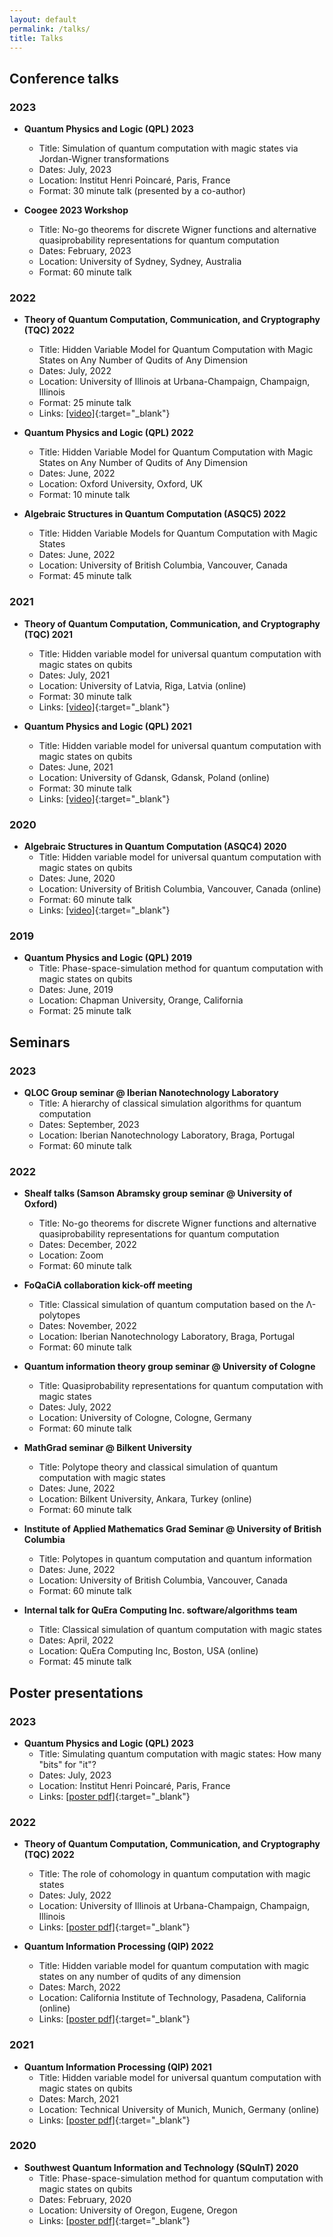 ```yaml
---
layout: default
permalink: /talks/
title: Talks
---
```


## Conference talks
### 2023
- **Quantum Physics and Logic (QPL) 2023**
  - Title: Simulation of quantum computation with magic states via Jordan-Wigner transformations
  - Dates: July, 2023
  - Location: Institut Henri Poincaré, Paris, France
  - Format: 30 minute talk (presented by a co-author)

- **Coogee 2023 Workshop**
  - Title: No-go theorems for discrete Wigner functions and alternative quasiprobability representations for quantum computation
  - Dates: February, 2023
  - Location: University of Sydney, Sydney, Australia
  - Format: 60 minute talk

### 2022
- **Theory of Quantum Computation, Communication, and Cryptography (TQC) 2022**
  - Title: Hidden Variable Model for Quantum Computation with Magic States on Any Number of Qudits of Any Dimension
  - Dates: July, 2022
  - Location: University of Illinois at Urbana-Champaign, Champaign, Illinois
  - Format: 25 minute talk
  - Links: [[video]](https://youtu.be/10lOYkcyT6E?t=1418){:target="_blank"}

- **Quantum Physics and Logic (QPL) 2022**
  - Title: Hidden Variable Model for Quantum Computation with Magic States on Any Number of Qudits of Any Dimension
  - Dates: June, 2022
  - Location: Oxford University, Oxford, UK
  - Format: 10 minute talk

- **Algebraic Structures in Quantum Computation (ASQC5) 2022**
  - Title: Hidden Variable Models for Quantum Computation with Magic States
  - Dates: June, 2022
  - Location: University of British Columbia, Vancouver, Canada
  - Format: 45 minute talk

### 2021
- **Theory of Quantum Computation, Communication, and Cryptography (TQC) 2021**
  - Title: Hidden variable model for universal quantum computation with magic states on qubits
  - Dates: July, 2021
  - Location: University of Latvia, Riga, Latvia (online)
  - Format: 30 minute talk
  - Links: [[video]](https://youtu.be/b1wYoOOLZCI){:target="_blank"}

- **Quantum Physics and Logic (QPL) 2021**
  - Title: Hidden variable model for universal quantum computation with magic states on qubits
  - Dates: June, 2021
  - Location: University of Gdansk, Gdansk, Poland (online)
  - Format: 30 minute talk
  - Links: [[video]](https://youtu.be/ZJwLBAiV_Zc){:target="_blank"}

### 2020
- **Algebraic Structures in Quantum Computation (ASQC4) 2020**
  - Title: Hidden variable model for universal quantum computation with magic states on qubits
  - Dates: June, 2020
  - Location: University of British Columbia, Vancouver, Canada (online)
  - Format: 60 minute talk
  - Links: [[video]](https://youtu.be/Oo6HHSiiJzo){:target="_blank"}

### 2019
- **Quantum Physics and Logic (QPL) 2019**
  - Title: Phase-space-simulation method for quantum computation with magic states on qubits
  - Dates: June, 2019
  - Location: Chapman University, Orange, California
  - Format: 25 minute talk

## Seminars
### 2023
- **QLOC Group seminar @ Iberian Nanotechnology Laboratory**
  - Title: A hierarchy of classical simulation algorithms for quantum computation
  - Dates: September, 2023
  - Location: Iberian Nanotechnology Laboratory, Braga, Portugal
  - Format: 60 minute talk

### 2022
- **Shealf talks (Samson Abramsky group seminar @ University of Oxford)**
  - Title: No-go theorems for discrete Wigner functions and alternative quasiprobability representations for quantum computation
  - Dates: December, 2022
  - Location: Zoom
  - Format: 60 minute talk

- **FoQaCiA collaboration kick-off meeting**
  - Title: Classical simulation of quantum computation based on the Λ-polytopes
  - Dates: November, 2022
  - Location: Iberian Nanotechnology Laboratory, Braga, Portugal
  - Format: 60 minute talk

- **Quantum information theory group seminar @ University of Cologne**
  - Title: Quasiprobability representations for quantum computation with magic states
  - Dates: July, 2022
  - Location: University of Cologne, Cologne, Germany
  - Format: 60 minute talk

- **MathGrad seminar @ Bilkent University**
  - Title: Polytope theory and classical simulation of quantum computation with magic states
  - Dates: June, 2022
  - Location: Bilkent University, Ankara, Turkey (online)
  - Format: 60 minute talk

- **Institute of Applied Mathematics Grad Seminar @ University of British Columbia**
  - Title: Polytopes in quantum computation and quantum information
  - Dates: June, 2022
  - Location: University of British Columbia, Vancouver, Canada
  - Format: 60 minute talk

- **Internal talk for QuEra Computing Inc. software/algorithms team**
  - Title: Classical simulation of quantum computation with magic states
  - Dates: April, 2022
  - Location: QuEra Computing Inc, Boston, USA (online)
  - Format: 45 minute talk

## Poster presentations
### 2023
- **Quantum Physics and Logic (QPL) 2023**
  - Title: Simulating quantum computation with magic states: How many "bits" for "it"?
  - Dates: July, 2023
  - Location: Institut Henri Poincaré, Paris, France
  - Links: [[poster pdf]](/files/posters/QPL2023Poster.pdf){:target="_blank"}

### 2022
- **Theory of Quantum Computation, Communication, and Cryptography (TQC) 2022**
  - Title: The role of cohomology in quantum computation with magic states
  - Dates: July, 2022
  - Location: University of Illinois at Urbana-Champaign, Champaign, Illinois
  - Links: [[poster pdf]](/files/posters/TQC2022Poster.pdf){:target="_blank"}

- **Quantum Information Processing (QIP) 2022**
  - Title: Hidden variable model for quantum computation with magic states on any number of qudits of any dimension
  - Dates: March, 2022
  - Location: California Institute of Technology, Pasadena, California (online)
  - Links: [[poster pdf]](/files/posters/QIP2022Poster.pdf){:target="_blank"}

### 2021
- **Quantum Information Processing (QIP) 2021**
  - Title: Hidden variable model for universal quantum computation with magic states on qubits
  - Dates: March, 2021
  - Location: Technical University of Munich, Munich, Germany (online)
  - Links: [[poster pdf]](/files/posters/QIP2021Poster.pdf){:target="_blank"}

### 2020
- **Southwest Quantum Information and Technology (SQuInT) 2020**
  - Title: Phase-space-simulation method for quantum computation with magic states on qubits
  - Dates: February, 2020
  - Location: University of Oregon, Eugene, Oregon
  - Links: [[poster pdf]](/files/posters/SQuInT2020Poster.pdf){:target="_blank"}
